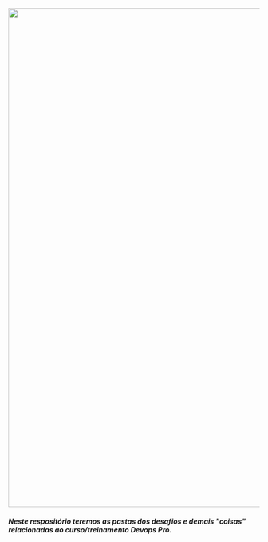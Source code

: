 <div style="text-align: center;">
    <img src="https://drive.google.com/uc?export=view&id=1h5jI_Y74OyY3BIxaubRkbhAx69QIonHO" width="1000">
</div>

##### Neste respositório teremos as pastas dos desafios e demais "coisas" relacionadas ao curso/treinamento Devops Pro.
